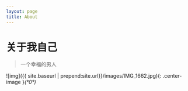 ```yaml
---
layout: page
title: About
---
```


# 关于我自己

>一个幸福的男人

![img]({{ site.baseurl | prepend:site.url}}/images/IMG_1662.jpg){: .center-image }*(°0°)*
